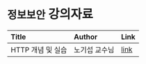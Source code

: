 # `정보보안` 강의자료

|Title|Author|Link|
|:--|:--|:--|
|HTTP 개념 및 실습|노기섭 교수님|[link](./chapters/cju_http.md)|
